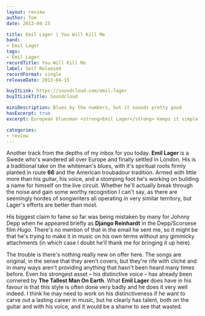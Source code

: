 ```yaml
---
layout: review
author: Tom
date: 2013-04-15

title: Emil Lager | You Will Kill Me
band:
- Emil Lager
tags:
- Emil Lager
recordTitle: You Will Kill Me
label: Self Released
recordFormat: single
releaseDate: 2013-04-15

buyItLink: https://soundcloud.com/emil-lager
buyItLinkTitle: Soundcloud

miniDescription: Blues by the numbers, but it sounds pretty good
hasExcerpt: true
excerpt: European bluesman <strong>Emil Lager</strong> keeps it simple with his track <em>You Will Kill Me</em>.

categories:
- review
---
```


Another track from the depths of my inbox for you today. **Emil Lager** is a Swede who's wandered all over Europe and finally settled in London. His is a traditional take on the whiteman's blues, with it's spiritual roots firmly planted in route **66** and the American troubadour tradition. Armed with little more than his guitar, his voice, and a stomping foot he's working on building a name for himself on the live circuit. Whether he'll actually break through the noise and gain some worthy recognition I can't say, as there are seemingly hordes of songwriters all operating in very similar territory, but Lager's efforts are better than most.

His biggest claim to fame so far was being mistaken by many for Johnny Depp when he appeared briefly as **Django Reinhardt** in the Depp/Scorsese film *Hugo*. There's no mention of that in the email he sent me, so it might be that he's trying to make it in music on his own terms without any gimmicky attachments (in which case I doubt he'll thank me for bringing it up here).

The trouble is there's nothing really new on offer here. The songs are original, in the sense that they aren't covers, but they're rife with cliché and in many ways aren't providing anything that hasn't been heard many times before. Even his strongest asset – his distinctive voice – has already been cornered by **The Tallest Man On Earth**. What **Emil Lager** does have in his favour is that this style is often done very badly and he does it very well indeed. I think he may need to work on his distinctiveness if he want to carve out a lasting career in music, but he clearly has talent, both on the guitar and with his voice, and it would be a shame to see that wasted.